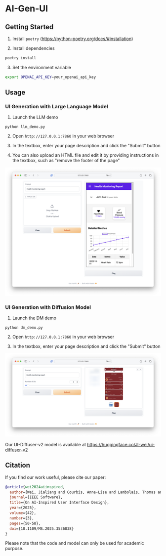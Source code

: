 # AI-Gen-UI

## Getting Started

1. Install `poetry` (https://python-poetry.org/docs/#installation)

2. Install dependencies
```bash
poetry install
```

3. Set the environment variable
```bash
export OPENAI_API_KEY=your_openai_api_key
```

## Usage

### UI Generation with Large Language Model

1. Launch the LLM demo
```
python llm_demo.py
```

2. Open `http://127.0.0.1:7860` in your web browser

3. In the textbox, enter your page description and click the "Submit" button

4. You can also upload an HTML file and edit it by providing instructions in the textbox, such as "remove the footer of the page"

![image](./assets/llm-gen.png)


### UI Generation with Diffusion Model

1. Launch the DM demo
```
python dm_demo.py
```

2. Open `http://127.0.0.1:7860` in your web browser

3. In the textbox, enter your page description and click the "Submit" button

![image](./assets/dm-gen.png)

Our UI-Diffuser-v2 model is available at https://huggingface.co/Jl-wei/ui-diffuser-v2

## Citation
If you find our work useful, please cite our paper:
```bibtex
@article{wei2024aiinspired,
  author={Wei, Jialiang and Courbis, Anne-Lise and Lambolais, Thomas and Dray, Gérard and Maalej, Walid},
  journal={IEEE Software}, 
  title={On AI-Inspired User Interface Design}, 
  year={2025},
  volume={42},
  number={3},
  pages={50-58},
  doi={10.1109/MS.2025.3536838}
}
```
Please note that the code and model can only be used for academic purpose.

